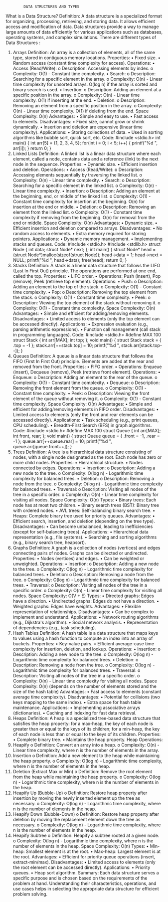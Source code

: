            DATA STRUCTURES AND TYPES
What is a Data Structure?
Definition: A data structure is a specialized format for organizing, processing, retrieving, and storing data. It allows efficient access and modification of data. Data structures provide a way to manage large amounts of data efficiently for various applications such as databases, operating systems, and complex simulations.
There are different types of Data Structures :
1. Arrays
Definition: An array is a collection of elements, all of the same type, stored in contiguous memory locations.
Properties:
•	Fixed size.
•	Random access (constant time complexity for access).
Operations:
•	Access (Read/Write):
o	Description: Accessing elements by index.
o	Complexity: O(1) - Constant time complexity.
•	Search:
o	Description: Searching for a specific element in the array.
o	Complexity: O(n) - Linear time complexity for unsorted arrays. O(log n) if the array is sorted and binary search is used.
•	Insertion:
o	Description: Adding an element at a specific position in the array.
o	Complexity: O(n) - Linear time complexity. O(1) if inserting at the end.
•	Deletion:
o	Description: Removing an element from a specific position in the array.
o	Complexity: O(n) - Linear time complexity. O(1) if deleting from the end.
Space Complexity: O(n)
Advantages:
•	Simple and easy to use.
•	Fast access to elements.
Disadvantages:
•	Fixed size, cannot grow or shrink dynamically.
•	Insertion and deletion are expensive (linear time complexity).
Applications:
•	Storing collections of data.
•	Used in sorting algorithms like bubble sort, quick sort, etc.
Code:
#include <stdio.h>
int main() {
    int arr[5] = {1, 2, 3, 4, 5};
    for(int i = 0; i < 5; i++) {
        printf("%d ", arr[i]);
    }
    return 0;
}
2. Linked Lists
Definition: A linked list is a linear data structure where each element, called a node, contains data and a reference (link) to the next node in the sequence.
Properties:
•	Dynamic size.
•	Efficient insertion and deletion.
Operations:
•	Access (Read/Write):
o	Description: Accessing elements sequentially by traversing the linked list.
o	Complexity: O(n) - Linear time complexity.
•	Search:
o	Description: Searching for a specific element in the linked list.
o	Complexity: O(n) - Linear time complexity.
•	Insertion:
o	Description: Adding an element at the beginning, end, or middle of the linked list.
o	Complexity: O(1) - Constant time complexity for insertion at the beginning. O(n) for insertion at the end or middle.
•	Deletion:
o	Description: Removing an element from the linked list.
o	Complexity: O(1) - Constant time complexity if removing from the beginning. O(n) for removal from the end or middle.
Space Complexity: O(n)
Advantages:
•	Dynamic size.
•	Efficient insertion and deletion compared to arrays.
Disadvantages:
•	No random access to elements.
•	Extra memory required for storing pointers.
Applications:
•	Dynamic memory management.
•	Implementing stacks and queues.
Code:
#include <stdio.h>
#include <stdlib.h>
struct Node { int data; struct Node* next; };
int main() {
    struct Node* head = (struct Node*)malloc(sizeof(struct Node));
    head->data = 1; head->next = NULL;
    printf("%d ", head->data);
    free(head);
    return 0;
}
3. Stacks
Definition: A stack is a linear data structure that follows the LIFO (Last In First Out) principle. The operations are performed at one end, called the top.
Properties:
•	LIFO order.
•	Operations: Push (insert), Pop (remove), Peek (retrieve top element).
Operations:
•	Push:
o	Description: Adding an element to the top of the stack.
o	Complexity: O(1) - Constant time complexity.
•	Pop:
o	Description: Removing the top element from the stack.
o	Complexity: O(1) - Constant time complexity.
•	Peek:
o	Description: Viewing the top element of the stack without removing it.
o	Complexity: O(1) - Constant time complexity.
Space Complexity: O(n)
Advantages:
•	Simple and efficient for adding/removing elements.
Disadvantages:
•	Limited access to elements (only the top element can be accessed directly).
Applications:
•	Expression evaluation (e.g., parsing arithmetic expressions).
•	Function call management (call stack in programming languages).
Code:
#include <stdio.h>
#define MAX 100
struct Stack { int arr[MAX]; int top; };
void main() {
    struct Stack stack = { .top = -1 };
    stack.arr[++stack.top] = 10;
    printf("%d ", stack.arr[stack.top--]);
}
4. Queues
Definition: A queue is a linear data structure that follows the FIFO (First In First Out) principle. Elements are added at the rear and removed from the front.
Properties:
•	FIFO order.
•	Operations: Enqueue (insert), Dequeue (remove), Peek (retrieve front element).
Operations:
•	Enqueue:
o	Description: Adding an element to the rear of the queue.
o	Complexity: O(1) - Constant time complexity.
•	Dequeue:
o	Description: Removing the front element from the queue.
o	Complexity: O(1) - Constant time complexity.
•	Peek:
o	Description: Viewing the front element of the queue without removing it.
o	Complexity: O(1) - Constant time complexity.
Space Complexity: O(n)
Advantages:
•	Simple and efficient for adding/removing elements in FIFO order.
Disadvantages:
•	Limited access to elements (only the front and rear elements can be accessed directly).
Applications:
•	Task scheduling (e.g., print queues, CPU scheduling).
•	Breadth-First Search (BFS) in graph algorithms.
Code:
#include <stdio.h>
#define MAX 100
struct Queue { int arr[MAX]; int front, rear; };
void main() {
    struct Queue queue = { .front = -1, .rear = -1 };
    queue.arr[++queue.rear] = 10;
    printf("%d ", queue.arr[queue.front++]);
}
5. Trees
Definition: A tree is a hierarchical data structure consisting of nodes, with a single node designated as the root. Each node has zero or more child nodes.
Properties:
•	Hierarchical structure.
•	Nodes connected by edges.
Operations:
•	Insertion:
o	Description: Adding a new node to the tree.
o	Complexity: O(log n) - Logarithmic time complexity for balanced trees.
•	Deletion:
o	Description: Removing a node from the tree.
o	Complexity: O(log n) - Logarithmic time complexity for balanced trees.
•	Traversal:
o	Description: Visiting all nodes of the tree in a specific order.
o	Complexity: O(n) - Linear time complexity for visiting all nodes.
Space Complexity: O(n)
Types:
•	Binary trees: Each node has at most two children.
•	Binary search trees (BST): Binary tree with ordered nodes.
•	AVL trees: Self-balancing binary search tree.
•	Heaps: Complete binary tree used for priority queues.
Advantages:
•	Efficient search, insertion, and deletion (depending on the tree type).
Disadvantages:
•	Can become unbalanced, leading to inefficiencies (except for self-balancing trees).
Applications:
•	Hierarchical data representation (e.g., file systems).
•	Searching and sorting algorithms (e.g., binary search tree, heapsort).
6. Graphs
Definition: A graph is a collection of nodes (vertices) and edges connecting pairs of nodes. Graphs can be directed or undirected.
Properties:
•	Nodes (vertices) and edges.
•	Can be weighted or unweighted.
Operations:
•	Insertion:
o	Description: Adding a new node to the tree.
o	Complexity: O(log n) - Logarithmic time complexity for balanced trees.
•	Deletion:
o	Description: Removing a node from the tree.
o	Complexity: O(log n) - Logarithmic time complexity for balanced trees.
•	Traversal:
o	Description: Visiting all nodes of the tree in a specific order.
o	Complexity: O(n) - Linear time complexity for visiting all nodes.
Space Complexity: O(V + E)
Types:
•	Directed graphs: Edges have a direction.
•	Undirected graphs: Edges do not have a direction.
•	Weighted graphs: Edges have weights.
Advantages:
•	Flexible representation of relationships.
Disadvantages:
•	Can be complex to implement and understand.
Applications:
•	Network routing algorithms (e.g., Dijkstra's algorithm).
•	Social network analysis.
•	Representation of dependencies (e.g., task scheduling).
7. Hash Tables
Definition: A hash table is a data structure that maps keys to values using a hash function to compute an index into an array of buckets.
Properties:
•	Key-value pairs.
•	Efficient average-case time complexity for insertion, deletion, and lookup.
Operations:
•	Insertion:
o	Description: Adding a new node to the tree.
o	Complexity: O(log n) - Logarithmic time complexity for balanced trees.
•	Deletion:
o	Description: Removing a node from the tree.
o	Complexity: O(log n) - Logarithmic time complexity for balanced trees.
•	Traversal:
o	Description: Visiting all nodes of the tree in a specific order.
o	Complexity: O(n) - Linear time complexity for visiting all nodes.
Space Complexity: O(n) (depends on the number of elements stored and the size of the hash table)
Advantages:
•	Fast access to elements (constant average time complexity).
Disadvantages:
•	Potential for collisions (two keys mapping to the same index).
•	Extra space for hash table maintenance.
Applications:
•	Implementing associative arrays (dictionaries).
•	Caching and indexing for fast data retrieval.
8. Heaps
Definition: A heap is a specialized tree-based data structure that satisfies the heap property: for a max-heap, the key of each node is greater than or equal to the keys of its children; for a min-heap, the key of each node is less than or equal to the keys of its children.
Properties:
•	Complete binary tree.
•	Maintains the heap property.
Heap Operations:
1.	Heapify
o	Definition: Convert an array into a heap.
o	Complexity: O(n) - Linear time complexity, where n is the number of elements in the array.
2.	Insertion
o	Definition: Add a new element to the heap while maintaining the heap property.
o	Complexity: O(log n) - Logarithmic time complexity, where n is the number of elements in the heap.
3.	Deletion (Extract Max or Min)
o	Definition: Remove the root element from the heap while maintaining the heap property.
o	Complexity: O(log n) - Logarithmic time complexity, where n is the number of elements in the heap.
4.	Heapify Up (Bubble-Up)
o	Definition: Restore heap property after insertion by moving the newly inserted element up the tree as necessary.
o	Complexity: O(log n) - Logarithmic time complexity, where n is the number of elements in the heap.
5.	Heapify Down (Bubble-Down)
o	Definition: Restore heap property after deletion by moving the replacement element down the tree as necessary.
o	Complexity: O(log n) - Logarithmic time complexity, where n is the number of elements in the heap.
6.	Heapify Subtree
o	Definition: Heapify a subtree rooted at a given node.
o	Complexity: O(log n) - Logarithmic time complexity, where n is the number of elements in the heap.
Space Complexity: O(n)
Types:
•	Min-heap: Smallest element is at the root.
•	Max-heap: Largest element is at the root.
Advantages:
•	Efficient for priority queue operations (insert, extract-min/max).
Disadvantages:
•	Limited access to elements (only the root element can be accessed directly).
Applications:
•	Priority queues.
•	Heap sort algorithm.
Summary:
Each data structure serves a specific purpose and is chosen based on the requirements of the problem at hand. Understanding their characteristics, operations, and use cases helps in selecting the appropriate data structure for efficient problem solving.


